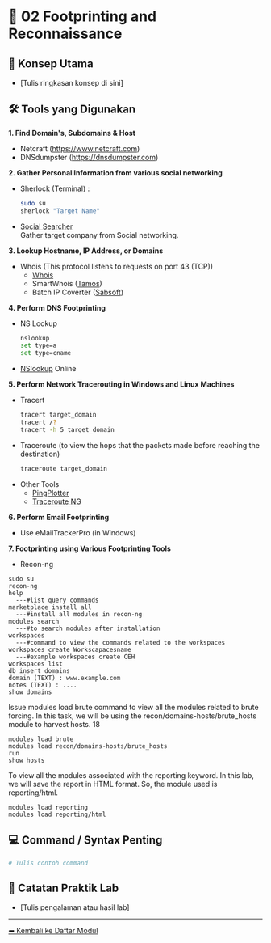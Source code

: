 # 📘 02 Footprinting and Reconnaissance

## 🎯 Konsep Utama
- [Tulis ringkasan konsep di sini]

## 🛠️ Tools yang Digunakan

**1. Find Domain's, Subdomains & Host**
- Netcraft (https://www.netcraft.com)
- DNSdumpster (https://dnsdumpster.com)

**2. Gather Personal Information from various social networking**
- Sherlock (Terminal) :
  ```bash
  sudo su
  sherlock "Target Name"
  ```
- [Social Searcher](https://www.social-searcher.com)  
  Gather target company from Social networking.

**3. Lookup Hostname, IP Address, or Domains**
- Whois (This protocol listens to requests on port 43 (TCP))
  - [Whois](http://whois.domaintools.com)
  - SmartWhois ([Tamos](https://www.tamos.com))
  - Batch IP Coverter ([Sabsoft](http://www.sabsoft.com))

**4. Perform DNS Footprinting**
- NS Lookup
  ```bash
  nslookup
  set type=a
  set type=cname
  ```
- [NSlookup](http://www.kloth.net/services/nslookup.php) Online

**5. Perform Network Tracerouting in Windows and Linux Machines**
- Tracert
  ```bash
  tracert target_domain
  tracert /?
  tracert -h 5 target_domain
  ```
- Traceroute (to view the hops that the packets made before reaching the destination)
  ```bash
  traceroute target_domain
  ```
- Other Tools
  - [PingPlotter](https://www.pingplotter.com/)
  - [Traceroute NG](https://www.solarwinds.com)

**6. Perform Email Footprinting**
- Use eMailTrackerPro (in Windows) 

**7. Footprinting using Various Footprinting Tools**  
- Recon-ng
```
sudo su  
recon-ng  
help
  ---#list query commands
marketplace install all
  ---#install all modules in recon-ng
modules search
  ---#to search modules after installation
workspaces
  ---#command to view the commands related to the workspaces
workspaces create Workscapacesname
  ---#example workspaces create CEH 
workspaces list
db insert domains
domain (TEXT) : www.example.com
notes (TEXT) : ....
show domains
```
Issue modules load brute command to view all the modules related to brute forcing. In this task, we will be using the recon/domains-hosts/brute_hosts module to harvest hosts.
18
```
modules load brute
modules load recon/domains-hosts/brute_hosts
run
show hosts
```
To view all the modules associated with the reporting keyword. In this lab, we will save the report in HTML format. So, the module used is reporting/html.
```
modules load reporting 
modules load reporting/html 
```



## 💻 Command / Syntax Penting
```bash
# Tulis contoh command
```

## 🧪 Catatan Praktik Lab
- [Tulis pengalaman atau hasil lab]

---
[⬅ Kembali ke Daftar Modul](README.md)
